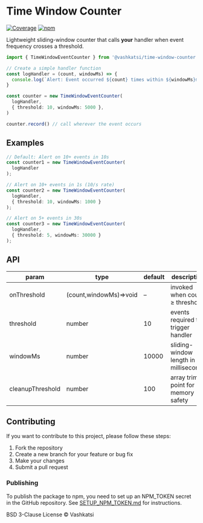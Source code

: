 # Time Window Counter

[![Coverage](https://img.shields.io/badge/coverage-100%25-brightgreen.svg)](https://github.com/vashkatsi/time-window-counter)
[![npm](https://img.shields.io/npm/dm/@vashkatsi/time-window-counter.svg)](https://www.npmjs.com/package/@vashkatsi/time-window-counter)

Lightweight sliding-window counter that calls **your** handler when event
frequency crosses a threshold.

```ts
import { TimeWindowEventCounter } from '@vashkatsi/time-window-counter'

// Create a simple handler function
const logHandler = (count, windowMs) => {
  console.log(`Alert: Event occurred ${count} times within ${windowMs}ms window`)
}

const counter = new TimeWindowEventCounter(
  logHandler,
  { threshold: 10, windowMs: 5000 },
)

counter.record() // call wherever the event occurs
```

## Examples

```ts
// Default: Alert on 10+ events in 10s
const counter1 = new TimeWindowEventCounter(
  logHandler
);

// Alert on 10+ events in 1s (10/s rate)
const counter2 = new TimeWindowEventCounter(
  logHandler,
  { threshold: 10, windowMs: 1000 }
);

// Alert on 5+ events in 30s
const counter3 = new TimeWindowEventCounter(
  logHandler,
  { threshold: 5, windowMs: 30000 }
);
```

## API

| param | type | default | description |
|-------|------|---------|-------------|
| onThreshold | (count,windowMs)=>void | – | invoked when count ≥ threshold |
| threshold | number | 10 | events required to trigger handler |
| windowMs | number | 10000 | sliding-window length in milliseconds |
| cleanupThreshold | number | 100 | array trim point for memory safety |

## Contributing

If you want to contribute to this project, please follow these steps:

1. Fork the repository
2. Create a new branch for your feature or bug fix
3. Make your changes
4. Submit a pull request

### Publishing

To publish the package to npm, you need to set up an NPM_TOKEN secret in the GitHub repository. See [SETUP_NPM_TOKEN.md](SETUP_NPM_TOKEN.md) for instructions.

BSD 3-Clause License © Vashkatsi
